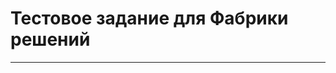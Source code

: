 Тестовое задание для Фабрики решений
====================================
-----------------------------------
